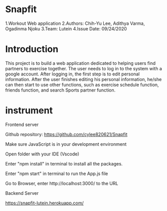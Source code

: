 # Snapfit
1.Workout Web application
2.Authors: Chih-Yu Lee,  Adithya Varma, Ogadinma Njoku
3.Team: Lutein
4.Issue Date: 09/24/2020


# Introduction
This project is to build a web application dedicated to helping users find partners to exercise together. The user needs to log in to the system with a google account. After logging in, the first step is to edit personal information. After the user finishes editing his personal information, he/she can then start to use other functions, such as exercise schedule function, friends function, and search Sports partner function.


# instrument
Frontend server

Github repository:
https://github.com/cylee820621/Snapfit

Make sure JavaScript is in your development
environment

Open folder with your IDE (Vscode)

Enter "npm install" in terminal to install all the
packages.

Enter "npm start" in terminal to run the App.js file

Go to Browser, enter http://localhost:3000/ to the URL

Backend Server

https://snapfit-lutein.herokuapp.com/
